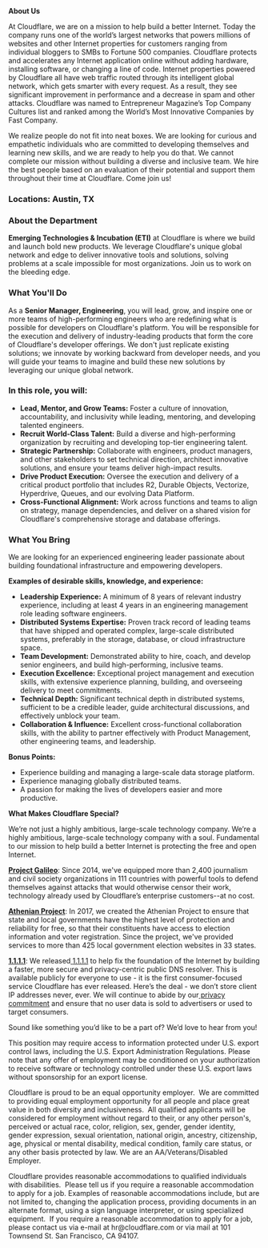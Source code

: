 <div class="content-intro">
	<div><strong>About Us</strong></div>
	<div>
		<p>At Cloudflare, we are on a mission to help build a better Internet. Today the company runs one of the world’s largest networks that powers millions of websites and other Internet properties for customers ranging from individual bloggers to SMBs to Fortune 500 companies. Cloudflare protects and accelerates any Internet application online without adding hardware, installing software, or changing a line of code. Internet properties powered by Cloudflare all have web traffic routed through its intelligent global network, which gets smarter with every request. As a result, they see significant improvement in performance and a decrease in spam and other attacks. Cloudflare was named to Entrepreneur Magazine’s Top Company Cultures list and ranked among the World’s Most Innovative Companies by Fast Company.&nbsp;</p>
		<p><span style="font-weight: 400;">We realize people do not fit into neat boxes. We are looking for curious and empathetic individuals who are committed to developing themselves and learning new skills, and we are ready to help you do that. We cannot complete our mission without building a diverse and inclusive team. We hire the best people based on an evaluation of their potential and support them throughout their time at Cloudflare. Come join us!&nbsp;</span></p>
	</div>
</div>
<h3><strong>Locations: Austin, TX</strong></h3>
<h3><strong>About the Department</strong></h3>
<p><strong><span class="selected">Emerging Technologies &amp; Incubation (ETI)</span></strong><span class="selected"> at Cloudflare is where we build and launch bold new products. We leverage Cloudflare's unique global network and edge to deliver innovative tools and solutions, solving problems at a scale impossible for most organizations. Join us to work on the bleeding edge.</span></p>
<h3><span class="selected">What You'll Do</span></h3>
<p><span class="selected">As a </span><strong><span class="selected">Senior Manager, Engineering</span></strong><span class="selected">, you will lead, grow, and inspire one or more teams of high-performing engineers who are redefining what is possible for developers on Cloudflare's platform. You will be responsible for the execution and delivery of industry-leading products that form the core of Cloudflare's developer offerings. We don't just replicate existing solutions; we innovate by working backward from developer needs, and you will guide your teams to imagine and build these new solutions by leveraging our unique global network.</span></p>
<h3><strong><span class="selected">In this role, you will:</span></strong></h3>
<ul>
	<li><strong><span class="selected">Lead, Mentor, and Grow Teams:</span></strong><span class="selected"> Foster a culture of innovation, accountability, and inclusivity while leading, mentoring, and developing talented engineers.</span></li>
	<li><strong><span class="selected">Recruit World-Class Talent:</span></strong><span class="selected"> Build a diverse and high-performing organization by recruiting and developing top-tier engineering talent.</span></li>
	<li><strong><span class="selected">Strategic Partnership:</span></strong><span class="selected"> Collaborate with engineers, product managers, and other stakeholders to set technical direction, architect innovative solutions, and ensure your teams deliver high-impact results.</span></li>
	<li><strong><span class="selected">Drive Product Execution:</span></strong><span class="selected"> Oversee the execution and delivery of a critical product portfolio that includes R2, Durable Objects, Vectorize, Hyperdrive, Queues, and our evolving Data Platform.</span></li>
	<li><strong><span class="selected">Cross-Functional Alignment:</span></strong><span class="selected"> Work across functions and teams to align on strategy, manage dependencies, and deliver on a shared vision for Cloudflare's comprehensive storage and database offerings.</span></li>
</ul>
<h3><span class="selected">What You Bring</span></h3>
<p><span class="selected">We are looking for an experienced engineering leader passionate about building foundational infrastructure and empowering developers.</span></p>
<p><strong><span class="selected">Examples of desirable skills, knowledge, and experience:</span></strong></p>
<ul>
	<li><strong><span class="selected">Leadership Experience:</span></strong><span class="selected"> A minimum of 8 years of relevant industry experience, including at least 4 years in an engineering management role leading software engineers.</span></li>
	<li><strong><span class="selected">Distributed Systems Expertise:</span></strong><span class="selected"> Proven track record of leading teams that have shipped and operated complex, large-scale distributed systems, preferably in the storage, database, or cloud infrastructure space.</span></li>
	<li><strong><span class="selected">Team Development:</span></strong><span class="selected"> Demonstrated ability to hire, coach, and develop senior engineers, and build high-performing, inclusive teams.</span></li>
	<li><strong><span class="selected">Execution Excellence:</span></strong><span class="selected"> Exceptional project management and execution skills, with extensive experience planning, building, and overseeing delivery to meet commitments.</span></li>
	<li><strong><span class="selected">Technical Depth:</span></strong><span class="selected"> Significant technical depth in distributed systems, sufficient to be a credible leader, guide architectural discussions, and effectively unblock your team.</span></li>
	<li><strong><span class="selected">Collaboration &amp; Influence:</span></strong><span class="selected"> Excellent cross-functional collaboration skills, with the ability to partner effectively with Product Management, other engineering teams, and leadership.</span></li>
</ul>
<p><strong><span class="selected">Bonus Points:</span></strong></p>
<ul>
	<li><span class="selected">Experience building and managing a large-scale data storage platform.</span></li>
	<li><span class="selected">Experience managing globally distributed teams.</span></li>
	<li><span class="selected">A passion for making the lives of developers easier and more productive.</span></li>
</ul>
<div class="content-conclusion">
	<p><strong>What Makes Cloudflare Special?</strong></p>
	<p><span style="font-weight: 400;">We’re not just a highly ambitious, large-scale technology company. We’re a highly ambitious, large-scale technology company with a soul. Fundamental to our mission to help build a better Internet is protecting the free and open Internet.</span></p>
	<p><a href="https://blog.cloudflare.com/protecting-free-expression-online/"><strong>Project Galileo</strong></a><span style="font-weight: 400;">: Since 2014, we've equipped more than 2,400 journalism and civil society organizations in 111 countries with powerful tools to defend themselves against attacks that would otherwise censor their work, technology already used by Cloudflare’s enterprise customers--at no cost.</span></p>
	<p><strong><a href="https://www.cloudflare.com/athenian/">Athenian Project</a></strong><span style="font-weight: 400;">: In 2017, we created the Athenian Project to ensure that state and local governments have the highest level of protection and reliability for free, so that their constituents have access to election information and voter registration. Since the project, we've provided services to more than 425 local government election websites in 33 states.</span></p>
	<p><a href="https://1.1.1.1/"><strong>1.1.1.1</strong></a><span style="font-weight: 400;">: We released</span><a href="https://1.1.1.1/"> <span style="font-weight: 400;">1.1.1.1</span></a><span style="font-weight: 400;"> to help fix the foundation of the Internet by building a faster, more secure and privacy-centric public DNS resolver. This is available publicly for everyone to use - it is the first consumer-focused service Cloudflare has ever released. Here’s the deal - we don’t store client IP addresses never, ever. We will continue to abide by our</span><a href="https://developers.cloudflare.com/1.1.1.1/privacy/public-dns-resolver"> privacy commitment</a><span style="font-weight: 400;"> and ensure that no user data is sold to advertisers or used to target consumers.</span></p>
	<p><span style="font-weight: 400;">Sound like something you’d like to be a part of? We’d love to hear from you!</span></p>
	<p><span style="font-weight: 400;">This position may require access to information protected under U.S. export control laws, including the U.S. Export Administration Regulations. Please note that any offer of employment may be conditioned on your authorization to receive software or technology controlled under these U.S. export laws without sponsorship for an export license.</span></p>
	<p><span style="font-weight: 400;">Cloudflare is proud to be an equal opportunity employer. &nbsp;We are committed to providing equal employment opportunity for all people and place great value in both diversity and inclusiveness. &nbsp;All qualified applicants will be considered for employment without regard to their, or any other person's, perceived or actual</span> <span style="font-weight: 400;">race, color, religion, sex, gender, gender identity, gender expression, sexual orientation, national origin, ancestry, citizenship, age, physical or mental disability, medical condition, family care status, or any other basis protected by law. </span><span style="font-weight: 400;">We are an AA/Veterans/Disabled Employer.</span></p>
	<p><span style="font-weight: 400;">Cloudflare provides reasonable accommodations to qualified individuals with disabilities. &nbsp;Please tell us if you require a reasonable accommodation to apply for a job. Examples of reasonable accommodations include, but are not limited to, changing the application process, providing documents in an alternate format, using a sign language interpreter, or using specialized equipment. &nbsp;If you require a reasonable accommodation to apply for a job, please contact us via e-mail at </span><span style="font-weight: 400;">hr@cloudflare.com</span><span style="font-weight: 400;"> or via mail at 101 Townsend St. San Francisco, CA 94107.</span></p>
</div>